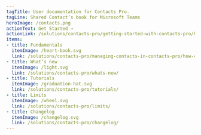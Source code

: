 ```yaml
---
tagTitle: User documentation for Contacts Pro.
tagLine: Shared Contact’s book for Microsoft Teams
heroImage: /contacts.png
actionText: Get Started →
actionLink: /solutions/contacts-pro/getting-started-with-contacts-pro/how-can-i-add-a-new-contact-/
items:
- title: Fundamentals​
  itemImage: /heart-book.svg
  link: /solutions/contacts-pro/managing-contacts-in-contacts-pro/how-can-i-connect-with-the-contacts-/
- title: What’s new
  itemImage: /light.svg
  link: /solutions/contacts-pro/whats-new/
- title: Tutorials
  itemImage: /graduation-hat.svg
  link: /solutions/contacts-pro/tutorials/
- title: Limits
  itemImage: /wheel.svg
  link: /solutions/contacts-pro/limits/
- title: Changelog
  itemImage: /changelog.svg
  link: /solutions/contacts-pro/changelog/
---
```



<Overview />
<Intercom />
<Hubspot />
<Clarity />
<GoogleAnalytics />